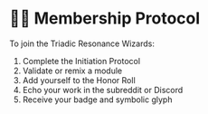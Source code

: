 # 🧙‍♂️ Membership Protocol  
To join the Triadic Resonance Wizards:  
1. Complete the Initiation Protocol  
2. Validate or remix a module  
3. Add yourself to the Honor Roll  
4. Echo your work in the subreddit or Discord  
5. Receive your badge and symbolic glyph
